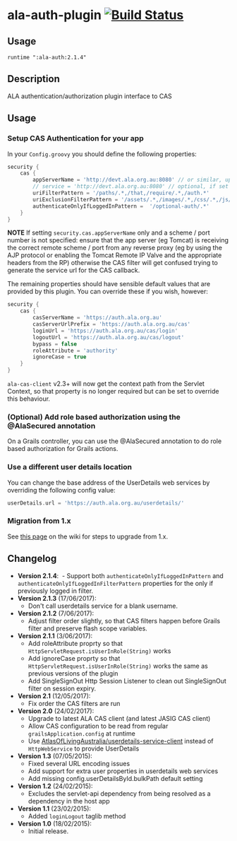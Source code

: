 # ala-auth-plugin [![Build Status](https://travis-ci.org/AtlasOfLivingAustralia/ala-auth-plugin.svg?branch=grails2)](https://travis-ci.org/AtlasOfLivingAustralia/ala-auth-plugin)
## Usage
```
runtime ":ala-auth:2.1.4"
```

## Description
ALA authentication/authorization plugin interface to CAS

## Usage

### Setup CAS Authentication for your app

In your `Config.groovy` you should define the following properties:

```groovy
security {
    cas {
        appServerName = 'http://devt.ala.org.au:8080' // or similar, up to the request path part
        // service = 'http://devt.ala.org.au:8080' // optional, if set it will always be used as the return path from CAS
        uriFilterPattern = '/paths/.*,/that,/require/.*,/auth.*'
        uriExclusionFilterPattern = '/assets/.*,/images/.*,/css/.*,/js/.*,/less/.*' // this is the default value
        authenticateOnlyIfLoggedInPattern =  '/optional-auth/.*'
    }
}
```

**NOTE** If setting `security.cas.appServerName` only and a scheme / port number is not specified: ensure that the app 
server (eg Tomcat) is receiving the correct remote scheme / port from any reverse proxy (eg by using the AJP protocol 
or enabling the Tomcat Remote IP Valve and the appropriate headers from the RP) otherwise the CAS filter will get 
confused trying to generate the service url for the CAS callback.

The remaining properties should have sensible default values that are provided by this plugin.  You can
override these if you wish, however:

```groovy
security {
    cas {
        casServerName = 'https://auth.ala.org.au'
        casServerUrlPrefix = 'https://auth.ala.org.au/cas'
        loginUrl = 'https://auth.ala.org.au/cas/login'
        logoutUrl = 'https://auth.ala.org.au/cas/logout'
        bypass = false
        roleAttribute = 'authority'
        ignoreCase = true
    }
}
```

`ala-cas-client` v2.3+ will now get the context path from the Servlet Context, so that property is
no longer required but can be set to override this behaviour.

### (Optional) Add role based authorization using the @AlaSecured annotation

On a Grails controller, you can use the @AlaSecured annotation to do role based authorization for
Grails actions.

### Use a different user details location

You can change the base address of the UserDetails web services by overriding the following config value:

```groovy
userDetails.url = 'https://auth.ala.org.au/userdetails/'
```

### Migration from 1.x

See [this page](https://github.com/AtlasOfLivingAustralia/ala-auth-plugin/wiki/1.x-Migration-Guide) on the wiki for steps to upgrade from 1.x.

## Changelog
- **Version 2.1.4**:
  - Support both `authenticateOnlyIfLoggedInPattern` and `authenticateOnlyIfLoggedInFilterPattern` properties for the only if previously logged in filter.
- **Version 2.1.3** (17/06/2017):
  - Don't call userdetails service for a blank username.
- **Version 2.1.2** (7/06/2017):
  - Adjust filter order slightly, so that CAS filters happen before Grails filter and preserve flash scope variables.
- **Version 2.1.1** (3/06/2017):
  - Add roleAttribute proprty so that `HttpServletRequest.isUserInRole(String)` works
  - Add ignoreCase proprty so that `HttpServletRequest.isUserInRole(String)` works the same as previous versions of the plugin
  - Add SingleSignOut Http Session Listener to clean out SingleSignOut filter on session expiry.
- **Version 2.1** (12/05/2017):
  - Fix order the CAS filters are run
- **Version 2.0** (24/02/2017):
  - Upgrade to latest ALA CAS client (and latest JASIG CAS client)
  - Allow CAS configuration to be read from regular `grailsApplication.config` at runtime
  - Use [AtlasOfLivingAustralia/userdetails-service-client](https://github.com/AtlasOfLivingAustralia/userdetails-service-client) instead of `HttpWebService` to provide UserDetails
- **Version 1.3** (07/05/2015):
  - Fixed several URL encoding issues
  - Add support for extra user properties in userdetails web services
  - Add missing config.userDetailsById.bulkPath default setting
- **Version 1.2** (24/02/2015):
  - Excludes the servlet-api dependency from being resolved as a dependency in the host app
- **Version 1.1** (23/02/2015):
  - Added `loginLogout` taglib method
- **Version 1.0** (18/02/2015):
  - Initial release.
